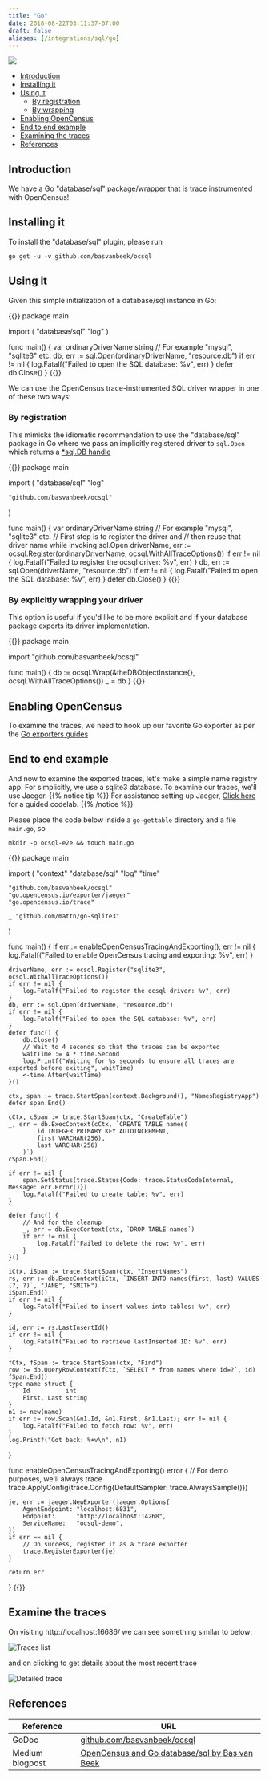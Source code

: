 ```yaml
---
title: "Go"
date: 2018-08-22T03:11:37-07:00
draft: false
aliases: [/integrations/sql/go]
---
```


![](/img/sql-gopher.png)

- [Introduction](#Introduction)
- [Installing it](#installing-it)
- [Using it](#using-it)
  - [By registration](#by-registration)
  - [By wrapping](#by-explicitly-wrapping-your-driver)
- [Enabling OpenCensus](#enabling-opencensus)
- [End to end example](#end-to-end-example)
- [Examining the traces](#examining-the-traces)
- [References](#references)

## Introduction
We have a Go "database/sql" package/wrapper that is trace instrumented with OpenCensus!

## Installing it
To install the "database/sql" plugin, please run
```shell
go get -u -v github.com/basvanbeek/ocsql
```

## Using it
Given this simple initialization of a database/sql instance in Go:

{{<highlight go>}}
package main

import (
	"database/sql"
	"log"
)

func main() {
	var ordinaryDriverName string // For example "mysql", "sqlite3" etc.
	db, err := sql.Open(ordinaryDriverName, "resource.db")
	if err != nil {
		log.Fatalf("Failed to open the SQL database: %v", err)
	}
	defer db.Close()
}
{{</highlight>}}

We can use the OpenCensus trace-instrumented SQL driver wrapper in one of these two ways:

### By registration
This mimicks the idiomatic recommendation to use the "database/sql" package in Go where
we pass an implicitly registered driver to `sql.Open` which returns a [\*sql.DB handle](https://golang.org/pkg/database/sql/#DB)

{{<highlight go>}}
package main

import (
	"database/sql"
	"log"

	"github.com/basvanbeek/ocsql"
)

func main() {
	var ordinaryDriverName string // For example "mysql", "sqlite3" etc.
	// First step is to register the driver and
	// then reuse that driver name while invoking sql.Open
	driverName, err := ocsql.Register(ordinaryDriverName, ocsql.WithAllTraceOptions())
	if err != nil {
		log.Fatalf("Failed to register the ocsql driver: %v", err)
	}
	db, err := sql.Open(driverName, "resource.db")
	if err != nil {
		log.Fatalf("Failed to open the SQL database: %v", err)
	}
	defer db.Close()
}
{{</highlight>}}

### By explicitly wrapping your driver
This option is useful if you'd like to be more explicit and if your database package exports
its driver implementation.

{{<highlight go>}}
package main

import "github.com/basvanbeek/ocsql"

func main() {
	db := ocsql.Wrap(&theDBObjectInstance{}, ocsql.WithAllTraceOptions())
	_ = db
}
{{</highlight>}}

## Enabling OpenCensus
To examine the traces, we need to hook up our favorite Go exporter as per the [Go exporters guides](/guides/exporters/supported-exporters/go/)

## End to end example
And now to examine the exported traces, let's make a simple name registry app.
For simplicitly, we use a sqlite3 database. To examine our traces, we'll use Jaeger.
{{% notice tip %}}
For assistance setting up Jaeger, [Click here](/codelabs/jaeger) for a guided codelab.
{{% /notice %}}

Please place the code below inside a `go-gettable` directory and a file `main.go`, so
```shell
mkdir -p ocsql-e2e && touch main.go
```

{{<highlight go>}}
package main

import (
	"context"
	"database/sql"
	"log"
	"time"

	"github.com/basvanbeek/ocsql"
	"go.opencensus.io/exporter/jaeger"
	"go.opencensus.io/trace"

	_ "github.com/mattn/go-sqlite3"
)

func main() {
	if err := enableOpenCensusTracingAndExporting(); err != nil {
		log.Fatalf("Failed to enable OpenCensus tracing and exporting: %v", err)
	}

	driverName, err := ocsql.Register("sqlite3", ocsql.WithAllTraceOptions())
	if err != nil {
		log.Fatalf("Failed to register the ocsql driver: %v", err)
	}
	db, err := sql.Open(driverName, "resource.db")
	if err != nil {
		log.Fatalf("Failed to open the SQL database: %v", err)
	}
	defer func() {
		db.Close()
		// Wait to 4 seconds so that the traces can be exported
		waitTime := 4 * time.Second
		log.Printf("Waiting for %s seconds to ensure all traces are exported before exiting", waitTime)
		<-time.After(waitTime)
	}()

	ctx, span := trace.StartSpan(context.Background(), "NamesRegistryApp")
	defer span.End()

	cCtx, cSpan := trace.StartSpan(ctx, "CreateTable")
	_, err = db.ExecContext(cCtx, `CREATE TABLE names(
            id INTEGER PRIMARY KEY AUTOINCREMENT,
            first VARCHAR(256),
            last VARCHAR(256)
        )`)
	cSpan.End()

	if err != nil {
		span.SetStatus(trace.Status{Code: trace.StatusCodeInternal, Message: err.Error()})
		log.Fatalf("Failed to create table: %v", err)
	}

	defer func() {
		// And for the cleanup
		_, err = db.ExecContext(ctx, `DROP TABLE names`)
		if err != nil {
			log.Fatalf("Failed to delete the row: %v", err)
		}
	}()

	iCtx, iSpan := trace.StartSpan(ctx, "InsertNames")
	rs, err := db.ExecContext(iCtx, `INSERT INTO names(first, last) VALUES (?, ?)`, "JANE", "SMITH")
	iSpan.End()
	if err != nil {
		log.Fatalf("Failed to insert values into tables: %v", err)
	}

	id, err := rs.LastInsertId()
	if err != nil {
		log.Fatalf("Failed to retrieve lastInserted ID: %v", err)
	}

	fCtx, fSpan := trace.StartSpan(ctx, "Find")
	row := db.QueryRowContext(fCtx, `SELECT * from names where id=?`, id)
	fSpan.End()
	type name struct {
		Id          int
		First, Last string
	}
	n1 := new(name)
	if err := row.Scan(&n1.Id, &n1.First, &n1.Last); err != nil {
		log.Fatalf("Failed to fetch row: %v", err)
	}
	log.Printf("Got back: %+v\n", n1)
}

func enableOpenCensusTracingAndExporting() error {
	// For demo purposes, we'll always trace
	trace.ApplyConfig(trace.Config{DefaultSampler: trace.AlwaysSample()})

	je, err := jaeger.NewExporter(jaeger.Options{
		AgentEndpoint: "localhost:6831",
		Endpoint:      "http://localhost:14268",
		ServiceName:   "ocsql-demo",
	})
	if err == nil {
		// On success, register it as a trace exporter
		trace.RegisterExporter(je)
	}

	return err
}
{{</highlight>}}

## Examine the traces
On visiting http://localhost:16686/ we can see something similar to below:

![Traces list](/img/ocsql-all-traces.png)

and on clicking to get details about the most recent trace

![Detailed trace](/img/ocsql-detailed-trace.png)

## References
Reference|URL
---|---
GoDoc|[github.com/basvanbeek/ocsql](https://godoc.org/github.com/basvanbeek/ocsql)
Medium blogpost|[OpenCensus and Go database/sql by Bas van Beek](https://medium.com/@bas.vanbeek/opencensus-and-go-database-sql-322a26be5cc5)
